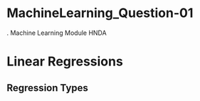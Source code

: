 # MachineLearning_Question-01
.
Machine Learning Module HNDA

# Linear Regressions

## Regression Types
